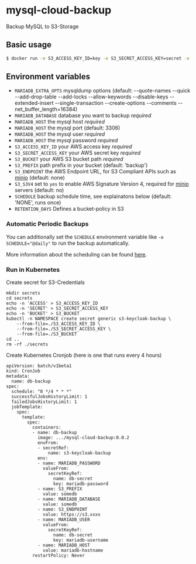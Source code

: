 # mysql-cloud-backup
Backup MySQL to S3-Storage
## Basic usage

```sh
$ docker run -e S3_ACCESS_KEY_ID=key -e S3_SECRET_ACCESS_KEY=secret -e S3_BUCKET=my-bucket -e S3_PREFIX=backup -e MARIADB_USER=user -e MARIADB_PASSWORD=password -e MARIADB_DATABASE=dbname -e MARIADB_HOST=localhost mysql-cloud-backup
```

## Environment variables

- `MARIADB_EXTRA_OPTS` mysqldump options (default: --quote-names --quick --add-drop-table --add-locks --allow-keywords --disable-keys --extended-insert --single-transaction --create-options --comments --net_buffer_length=16384)
- `MARIADB_DATABASE` database you want to backup *required*
- `MARIADB_HOST` the mysql host *required*
- `MARIADB_HOST` the mysql port (default: 3306)
- `MARIADB_HOST` the mysql user *required*
- `MARIADB_HOST` the mysql password *required*
- `S3_ACCESS_KEY_ID` your AWS access key *required*
- `S3_SECRET_ACCESS_KEY` your AWS secret key *required*
- `S3_BUCKET` your AWS S3 bucket path *required*
- `S3_PREFIX` path prefix in your bucket (default: 'backup')
- `S3_ENDPOINT` the AWS Endpoint URL, for S3 Compliant APIs such as [minio](https://minio.io) (default: none)
- `S3_S3V4` set to `yes` to enable AWS Signature Version 4, required for [minio](https://minio.io) servers (default: no)
- `SCHEDULE` backup schedule time, see explainatons below (default: 'NONE', runs once)
- `RETENTION_DAYS` Defines a bucket-policy in S3

### Automatic Periodic Backups

You can additionally set the `SCHEDULE` environment variable like `-e SCHEDULE="@daily"` to run the backup automatically.

More information about the scheduling can be found [here](http://godoc.org/github.com/robfig/cron#hdr-Predefined_schedules).

### Run in Kubernetes
Create secret for S3-Credentials

```
mkdir secrets
cd secrets
echo -n 'ACCESS' > S3_ACCESS_KEY_ID
echo -n 'SECRET' > S3_SECRET_ACCESS_KEY
echo -n 'BUCKET' > S3_BUCKET
kubectl -n NAMESPACE create secret generic s3-keycloak-backup \
    --from-file=./S3_ACCESS_KEY_ID \
    --from-file=./S3_SECRET_ACCESS_KEY \
    --from-file=./S3_BUCKET
cd ..    
rm -rf ./secrets
```

Create Kubernetes Cronjob (here is one that runs every 4 hours)

```
apiVersion: batch/v1beta1
kind: CronJob
metadata:
  name: db-backup
spec:
  schedule: "0 */4 * * *"
  successfulJobsHistoryLimit: 1
  failedJobsHistoryLimit: 1
  jobTemplate:
    spec:
      template:
        spec:
          containers:
          - name: db-backup
            image: .../mysql-cloud-backup:0.0.2
            envFrom:
            - secretRef:
                name: s3-keycloak-backup
            env:
            - name: MARIADB_PASSWORD
              valueFrom:
                secretKeyRef:
                  name: db-secret
                  key: mariadb-password
            - name: S3_PREFIX
              value: somedb  
            - name: MARIADB_DATABASE
              value: somedb 
            - name: S3_ENDPOINT
              value: https://s3.xxxx
            - name: MARIADB_USER
              valueFrom:
                secretKeyRef:
                  name: db-secret
                  key: mariadb-username
            - name: MARIADB_HOST
              value: mariadb-hostname
          restartPolicy: Never
```






